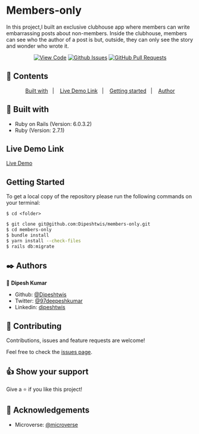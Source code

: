 # Members-only

In this project,I built an exclusive clubhouse app where members can write embarrassing posts about non-members. Inside the clubhouse, members can see who the author of a post is but, outside, they can only see the story and wonder who wrote it.
      

<div align="center">

[![View Code](https://img.shields.io/badge/View%20-Code-green)](https://github.com/Dipeshtwis/members-only)
[![Github Issues](https://img.shields.io/badge/GitHub-Issues-orange)](https://github.com/Dipeshtwis/members-only/issues)
[![GitHub Pull Requests](https://img.shields.io/badge/GitHub-Pull%20Requests-blue)](https://github.com/Dipeshtwis/members-only/pulls)

</div>

## 📝 Contents

<p align="center">
<a href="#with">Built with</a>&nbsp;&nbsp;&nbsp;|&nbsp;&nbsp;&nbsp;
<a href="#ll">Live Demo Link</a>&nbsp;&nbsp;&nbsp;|&nbsp;&nbsp;&nbsp;
<a href="#gs">Getting started</a>&nbsp;&nbsp;&nbsp;|&nbsp;&nbsp;&nbsp;
<a href="#author">Author</a>
</p>

## 🔧 Built with<a name = "with"></a>

- Ruby on Rails (Version: 6.0.3.2)
- Ruby (Version: 2.7.1)

## Live Demo Link <a name = "ll"></a>

[Live Demo](https://memberonly.herokuapp.com/)


## Getting Started <a name = "gs"></a>

To get a local copy of the repository please run the following commands on your terminal:

```
$ cd <folder>
```

~~~bash
$ git clone git@github.com:Dipeshtwis/members-only.git
$ cd members-only
$ bundle install
$ yarn install --check-files
$ rails db:migrate
~~~


## ✒️  Authors <a name = "author"></a>


👤 **Dipesh Kumar**

- Github: [@Dipeshtwis](https://github.com/Dipeshtwis)
- Twitter: [@97deepeshkumar](https://twitter.com/97deepeshkumar)
- Linkedin: [dipeshtwis](https://www.linkedin.com/in/dipeshtwis/)



## 🤝 Contributing

Contributions, issues and feature requests are welcome!

Feel free to check the [issues page](https://github.com/Dipeshtwis/members-only/issues).


## 👍 Show your support

Give a ⭐️ if you like this project!

## :clap: Acknowledgements

- Microverse: [@microverse](https://www.microverse.org/)

